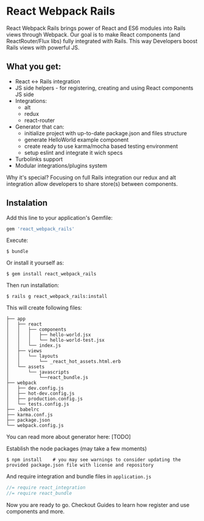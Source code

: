 React Webpack Rails
=======

React Webpack Rails brings power of React and ES6  modules into Rails views through Webpack. Our goal is to make React components (and ReactRouter/Flux libs) fully integrated with Rails. This way Developers boost Rails views with powerful JS. 


## What you get:
* React <-> Rails integration
* JS side helpers - for registering, creating and using React components JS side
* Integrations:
    * alt
    * redux
    * react-router
* Generator that can:
    * initialize project with up-to-date package.json and files structure
    * generate HelloWorld example component
    * create ready to use karma/mocha based testing environment
    * setup eslint and integrate it wich specs 
* Turbolinks support
* Modular integrations/plugins system


Why it's special? Focusing on full Rails integration our redux and alt integration allow developers to share store(s) between components. 

## Instalation


Add this line to your application's Gemfile:

```ruby
gem 'react_webpack_rails'
```

Execute:

    $ bundle

Or install it yourself as:

    $ gem install react_webpack_rails

Then run installation:

    $ rails g react_webpack_rails:install

This will create following files:

```
├── app
│   ├── react
│   │   ├── components
│   │   │   ├── hello-world.jsx
│   │   │   └── hello-world-test.jsx
│   │   └── index.js
│   ├── views
│   │   └── layouts
│   │       └── _react_hot_assets.html.erb
│   └── assets
│       └── javascripts
│           └──react_bundle.js
├── webpack
│   ├── dev.config.js
│   ├── hot-dev.config.js
│   ├── production.config.js
│   └── tests.config.js
├── .babelrc
├── karma.conf.js
├── package.json
└── webpack.config.js
```
You can read more about generator here: [TODO]

Establish the node packages (may take a few moments)

    $ npm install    # you may see warnings to consider updating the provided package.json file with license and repository


And require integration and bundle files in `application.js`

```js
//= require react_integration
//= require react_bundle
```

Now you are ready to go. Checkout Guides to learn how register and use components and more. 

